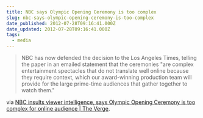 ```yaml
---
title: NBC says Olympic Opening Ceremony is too complex
slug: nbc-says-olympic-opening-ceremony-is-too-complex
date_published: 2012-07-28T09:16:41.000Z
date_updated: 2012-07-28T09:16:41.000Z
tags:
  - media
---
```


> NBC has now defended the decision to the Los Angeles Times, telling the paper in an emailed statement that the ceremonies "are complex entertainment spectacles that do not translate well online because they require context, which our award-winning production team will provide for the large prime-time audiences that gather together to watch them."

via [NBC insults viewer intelligence, says Olympic Opening Ceremony is too complex for online audience | The Verge](http://www.theverge.com/2012/7/28/3197834/nbc-insults-viewer-intelligence-olympics-opening-ceremony-complex-online).
